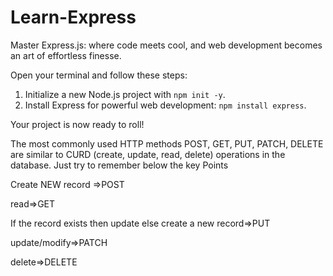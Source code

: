 # Learn-Express
Master Express.js: where code meets cool, and web development becomes an art of effortless finesse.

Open your terminal and follow these steps:

1. Initialize a new Node.js project with `npm init -y`.
2. Install Express for powerful web development: `npm install express`.

Your project is now ready to roll!

The most commonly used HTTP methods POST, GET, PUT, PATCH, DELETE are similar to CURD (create, update, read, delete) operations in the database. Just try to remember below the key Points

Create NEW record =>POST

read=>GET

If the record exists then update else create a new record=>PUT

update/modify=>PATCH

delete=>DELETE

